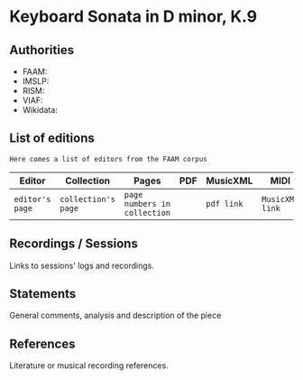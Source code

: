 # Keyboard Sonata in D minor, K.9

## Authorities

- FAAM: 
- IMSLP: 
- RISM:
- VIAF:
- Wikidata: 

## List of editions

``Here comes a list of editors from the FAAM corpus``

| Editor | Collection | Pages | PDF | MusicXML | MIDI |
| ------ | ---------  | ----  | --- | -------- | -----|
| ``editor's page`` | ``collection's page`` | ``page numbers in collection`` | |``pdf link`` | ``MusicXML link`` | ``Midi link`` |

## Recordings / Sessions

Links to sessions' logs and recordings.

## Statements

General comments, analysis and description of the piece

## References

Literature or musical recording references.

